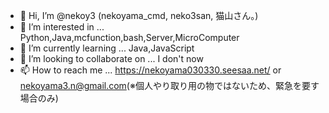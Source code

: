 - 👋 Hi, I’m @nekoy3 (nekoyama_cmd, neko3san, 猫山さん。)
- 👀 I’m interested in ... Python,Java,mcfunction,bash,Server,MicroComputer
- 🌱 I’m currently learning ... Java,JavaScript
- 💞️ I’m looking to collaborate on ... I don't now
- 📫 How to reach me ... https://nekoyama030330.seesaa.net/ or nekoyama3.n@gmail.com(※個人やり取り用の物ではないため、緊急を要す場合のみ)

<!---
nekoy3/nekoy3 is a ✨ special ✨ repository because its `README.md` (this file) appears on your GitHub profile.
You can click the Preview link to take a look at your changes.
--->
